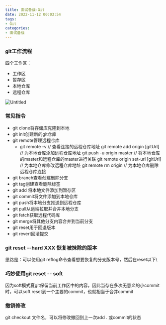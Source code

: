 ```yaml
---
title: 面试备战-Git
date: 2022-11-12 00:03:54
tags:
- Git
categories: 
- 面试备战
---
```


### git工作流程

四个工作区：

- 工作区
- 暂存区
- 本地仓库
- 远程仓库

![Untitled](https://s3-us-west-2.amazonaws.com/secure.notion-static.com/460ac973-ab43-4181-a63c-0404d22bc5ff/Untitled.png)

### 常见指令

- git clone将存储库克隆到本地
- git init创建新的git仓库
- git remote管理远程仓库
    - git remote -v // 查看连接的远程仓库地址
    git remote add origin [gitUrl] // 为本地仓库添加远程仓库地址
    git push -u origin master // 将本地仓库的master和远程仓库的master进行关联
    git remote origin set-url [gitUrl] // 为本地仓库修改远程仓库地址
    git remote rm origin // 为本地仓库删除远程仓库连接
- git branch查看创建删除分支
- git tag创建查看删除标签
- git add 将本地文件添加到暂存区
- git commit将文件添加到本地仓库
- git push将本地分支推送到远程仓库
- git pull从远端拉取并合并本地分支
- git fetch获取远程代码库
- git merge将其他分支内容合并到当前分支
- git reset用于回退版本
- git revert回滚提交

### git reset --hard XXX 恢复被抹除的版本
思路是：可以使用git reflog命令查看想要恢复的分支版本号，然后在reset以下\

### 巧妙使用git reset -- soft
因为soft模式夏git保留当前工作区中的内容，因此当存在多次无意义的小commit时，可以soft reset到一个主要的commit，也就相当于合并commit

### 撤销修改
git checkout 文件名，可以将修改撤回到上一次add . 或commit的状态 